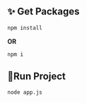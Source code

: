 ## ✨ **Get Packages** 
 
```js
npm install
```
**OR**
```js
npm i
```
## 🏃**Run Project**
```
node app.js
```